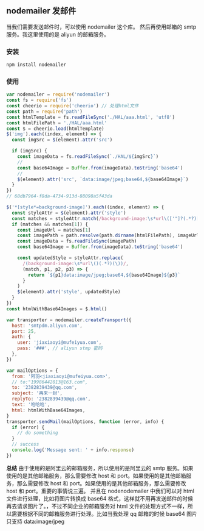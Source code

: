 ## nodemailer 发邮件

当我们需要发送邮件时，可以使用 nodemailer 这个库。 然后再使用邮箱的 smtp 服务。我这里使用的是 aliyun 的邮箱服务。

### 安装

```bash
npm install nodemailer
```

### 使用

```js
var nodemailer = require('nodemailer')
const fs = require('fs')
const cheerio = require('cheerio') // 处理html文件
const path = require('path')
const htmlTemplate = fs.readFileSync('./HAL/aaa.html', 'utf8')
const htmlFilePath = './HAL/aaa.html'
const $ = cheerio.load(htmlTemplate)
$('img').each((index, element) => {
  const imgSrc = $(element).attr('src')

  if (imgSrc) {
    const imageData = fs.readFileSync(`./HAL/${imgSrc}`)
    //
    const base64Image = Buffer.from(imageData).toString('base64')
    //
    $(element).attr('src', `data:image/jpeg;base64,${base64Image}`)
  }
})
// 68db7964-f8da-4734-913d-88098a5f43da

$('*[style*=background-image]').each((index, element) => {
  const styleAttr = $(element).attr('style')
  const matches = styleAttr.match(/background-image:\s*url\(['"]?(.*?)['"]?\)/)
  if (matches && matches[1]) {
    const imageUrl = matches[1]
    const imagePath = path.resolve(path.dirname(htmlFilePath), imageUrl)
    const imageData = fs.readFileSync(imagePath)
    const base64Image = Buffer.from(imageData).toString('base64')

    const updatedStyle = styleAttr.replace(
      /(background-image:\s*url\()(.*?)(\))/,
      (match, p1, p2, p3) => {
        return `${p1}data:image/jpeg;base64,${base64Image}${p3}`
      }
    )
    $(element).attr('style', updatedStyle)
  }
})
const htmlWithBase64Images = $.html()

var transporter = nodemailer.createTransport({
  host: 'smtpdm.aliyun.com',
  port: 25,
  auth: {
    user: 'jiaxiaoyi@mufeiyua.com',
    pass: '###', // aliyun stmp 密码
  },
})

var mailOptions = {
  from: '阿羽<jiaxiaoyi@mufeiyua.com>',
  // to:"19986442013@163.com",
  to: '2382839439@qq.com',
  subject: '再来一封',
  replyTo: '2382839439@qq.com',
  text: '哈哈哈',
  html: htmlWithBase64Images,
}
transporter.sendMail(mailOptions, function (error, info) {
  if (error) {
    // do something
  }
  // success
  console.log('Message sent: ' + info.response)
})
```

**总结**
由于使用的是阿里云的邮箱服务，所以使用的是阿里云的 smtp 服务。如果使用的是其他邮箱服务，那么需要修改 host 和 port。如果使用的是其他邮箱服务，那么需要修改 host 和 port。如果使用的是其他邮箱服务，那么需要修改 host 和 port。重要的事情说三遍。
并且在 nodenodemailer 中我们可以对 html 文件进行处理，比如将图片转换成 base64 格式，这样就不用再发送邮件的时候再去请求图片了。，不过不同企业的邮箱服务对 html 文件的处理方式不一样，所以需要根据不同的邮箱服务进行处理。比如当我处理 qq 邮箱的时候 base64 图片只支持 data:image/jpeg
